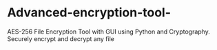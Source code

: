 # Advanced-encryption-tool-
AES-256 File Encryption Tool with GUI using Python and Cryptography. Securely encrypt and decrypt any file

